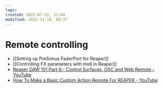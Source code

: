 ```yaml
---
tags: 
created: 2022-07-22, 12:04
modified: 2022-11-10, 09:37
---
```


# Remote controlling
- [[Setting up PreSonus FaderPort for Reaper]]
- [[Controlling FX parameters with midi in Reaper]]
- [Reaper DAW 101 Part 6:- Control Surfaces, OSC and Web Remote - YouTube](https://youtube.com/watch?feature=share&utm_source=pocket_mylist&v=QI2jK94Tv1g)
- [How To Make a Basic Custom Action Remote For REAPER - YouTube](https://www.youtube.com/watch?utm_source=pocket_mylist&v=V8QfW72mBxM)